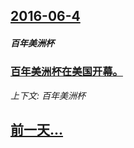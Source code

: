 ## [2016-06-4](/news/2016/06/4/index.md)

##### 百年美洲杯
### [百年美洲杯在美国开幕。](/news/2016/06/4/百年美洲杯在美国开幕.md)
_上下文: 百年美洲杯_

## [前一天...](/news/2016/05/22/index.md)

